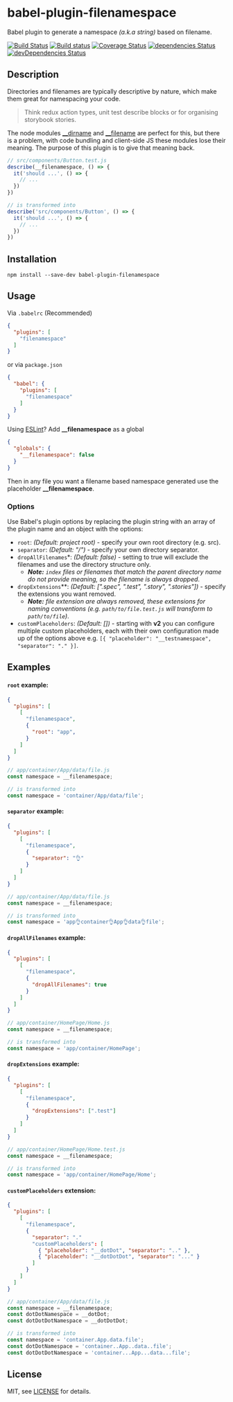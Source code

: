 # babel-plugin-filenamespace

Babel plugin to generate a namespace _(a.k.a string)_ based on filename.

[![Build Status](https://travis-ci.org/samit4me/babel-plugin-filenamespace.svg?branch=master)](https://travis-ci.org/samit4me/babel-plugin-filenamespace)
[![Build status](https://ci.appveyor.com/api/projects/status/j63t7l2wwaqu3h0i?svg=true)](https://ci.appveyor.com/project/samit4me/babel-plugin-filenamespace)
[![Coverage Status](https://coveralls.io/repos/github/samit4me/babel-plugin-filenamespace/badge.svg?branch=master)](https://coveralls.io/github/samit4me/babel-plugin-filenamespace?branch=master)
[![dependencies Status](https://david-dm.org/samit4me/babel-plugin-filenamespace/status.svg)](https://david-dm.org/samit4me/babel-plugin-filenamespace)
[![devDependencies Status](https://david-dm.org/samit4me/babel-plugin-filenamespace/dev-status.svg)](https://david-dm.org/samit4me/babel-plugin-filenamespace?type=dev)


## Description

Directories and filenames are typically descriptive by nature, which make them great for namespacing your code.

> Think redux action types, unit test describe blocks or for organising storybook stories.

The node modules [__dirname][__dirname] and [__filename][__filename] are perfect for this, but there is a problem, with code bundling and client-side JS these modules lose their meaning. The purpose of this plugin is to give that meaning back.

```javascript
// src/components/Button.test.js
describe(__filenamespace, () => {
  it('should ...', () => {
    // ...
  })
})
```
```javascript
// is transformed into
describe('src/components/Button', () => {
  it('should ...', () => {
    // ...
  })
})
```

## Installation

```
npm install --save-dev babel-plugin-filenamespace
```

## Usage
Via `.babelrc` (Recommended)
```json
{
  "plugins": [
    "filenamespace"
  ]
}
```
or via `package.json`
```json
{
  "babel": {
    "plugins": [
      "filenamespace"
    ]
  }
}
```

Using [ESLint][eslint]? Add **__filenamespace** as a global

```json
{
  "globals": {
    "__filenamespace": false
  }
}
```

Then in any file you want a filename based namespace generated use the placeholder **__filenamespace**.

### Options

Use Babel's plugin options by replacing the plugin string with an array of the plugin name and an object with the options:
- `root`: *(Default: project root)* - specify your own root directory (e.g. src).
- `separator`: *(Default: "/")* - specify your own directory separator.
- `dropAllFilenames`*: *(Default: false)* - setting to true will exclude the filenames and use the directory structure only.
   - _**Note:** `index` files or filenames that match the parent directory name do not provide meaning, so the filename is always dropped_.
- `dropExtensions`**: *(Default: [".spec", ".test", ".story", ".stories"])* - specify the extensions you want removed.
   - _**Note:** file extension are always removed, these extensions for naming conventions (e.g. `path/to/file.test.js` will transform to `path/to/file`)_.
- `customPlaceholders`: *(Default: [])* - starting with **v2** you can configure multiple custom placeholders, each with their own configuration made up of the options above e.g. `[{ "placeholder": "__testnamespace", "separator": "." }]`.

## Examples

#### `root` example:
```json
{
  "plugins": [
    [
      "filenamespace",
      {
        "root": "app",
      }
    ]
  ]
}
```

```javascript
// app/container/App/data/file.js
const namespace = __filenamespace;
```
```javascript
// is transformed into
const namespace = 'container/App/data/file';
```

#### `separator` example:
```json
{
  "plugins": [
    [
      "filenamespace",
      {
        "separator": "👌"
      }
    ]
  ]
}
```

```javascript
// app/container/App/data/file.js
const namespace = __filenamespace;
```
```javascript
// is transformed into
const namespace = 'app👌container👌App👌data👌file';
```

#### `dropAllFilenames` example:
```json
{
  "plugins": [
    [
      "filenamespace",
      {
        "dropAllFilenames": true
      }
    ]
  ]
}
```

```javascript
// app/container/HomePage/Home.js
const namespace = __filenamespace;
```
```javascript
// is transformed into
const namespace = 'app/container/HomePage';
```

#### `dropExtensions` example:
```json
{
  "plugins": [
    [
      "filenamespace",
      {
        "dropExtensions": [".test"]
      }
    ]
  ]
}
```

```javascript
// app/container/HomePage/Home.test.js
const namespace = __filenamespace;
```
```javascript
// is transformed into
const namespace = 'app/container/HomePage/Home';
```

#### `customPlaceholders` extension:

```json
{
  "plugins": [
    [
      "filenamespace",
      {
        "separator": "."
        "customPlaceholders": [
          { "placeholder": "__dotDot", "separator": ".." },
          { "placeholder": "__dotDotDot", "separator": "..." }
        ]
      }
    ]
  ]
}
```

```javascript
// app/container/App/data/file.js
const namespace = __filenamespace;
const dotDotNamespace = __dotDot;
const dotDotDotNamespace = __dotDotDot;
```
```javascript
// is transformed into
const namespace = 'container.App.data.file';
const dotDotNamespace = 'container..App..data..file';
const dotDotDotNamespace = 'container...App...data...file';
```

## License

MIT, see [LICENSE](LICENSE) for details.

[redux]: https://github.com/reactjs/redux
[babel]: https://babeljs.io
[eslint]: http://eslint.org/
[__dirname]: https://nodejs.org/api/modules.html#modules_dirname
[__filename]: https://nodejs.org/api/modules.html#modules_filename
